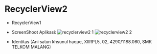 # RecyclerView2


* RecyclerView1

* ScreenShoot Aplikasi:
![recyclerview2 1](https://cloud.githubusercontent.com/assets/22785523/20969716/da9e5cb4-bcbc-11e6-8aa5-5524109bd0e9.jpg)
![recyclerview2 2](https://cloud.githubusercontent.com/assets/22785523/20969723/dd9d2e90-bcbc-11e6-8a5a-879cd7764a4f.jpg)

* Identitas (Ani satun khsunul haque, XIIRPL5, 02, 4290/1188.060, SMK TELKOM MALANG)


